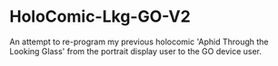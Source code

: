 # HoloComic-Lkg-GO-V2
An attempt to re-program my previous holocomic 'Aphid Through the Looking Glass' from the portrait display user to the GO device user.
